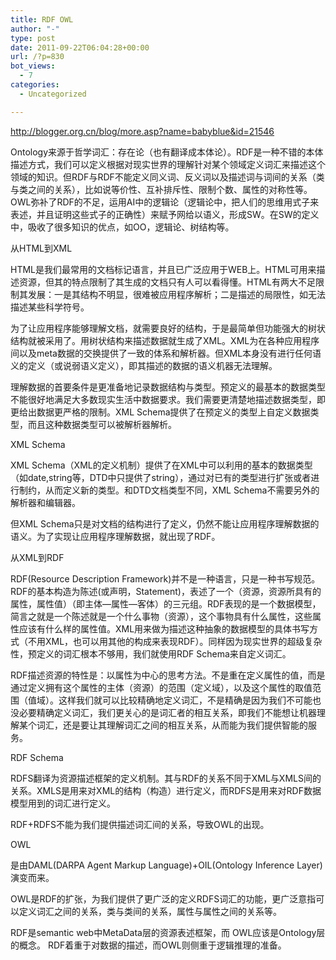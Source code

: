 ```yaml
---
title: RDF OWL
author: "-"
type: post
date: 2011-09-22T06:04:28+00:00
url: /?p=830
bot_views:
  - 7
categories:
  - Uncategorized

---
```

http://blogger.org.cn/blog/more.asp?name=babyblue&id=21546

Ontology来源于哲学词汇：存在论（也有翻译成本体论）。RDF是一种不错的本体描述方式，我们可以定义根据对现实世界的理解针对某个领域定义词汇来描述这个领域的知识。但RDF与RDF不能定义同义词、反义词以及描述词与词间的关系（类与类之间的关系），比如说等价性、互补排斥性、限制个数、属性的对称性等。OWL弥补了RDF的不足，运用AI中的逻辑论（逻辑论中，把人们的思维用式子来表述，并且证明这些式子的正确性）来赋予网给以语义，形成SW。在SW的定义中，吸收了很多知识的优点，如OO，逻辑论、树结构等。
  
从HTML到XML

HTML是我们最常用的文档标记语言，并且已广泛应用于WEB上。HTML可用来描述资源，但其的特点限制了其生成的文档只有人可以看得懂。HTML有两大不足限制其发展：一是其结构不明显，很难被应用程序解析；二是描述的局限性，如无法描述某些科学符号。
      
为了让应用程序能够理解文档，就需要良好的结构，于是最简单但功能强大的树状结构就被采用了。用树状结构来描述数据就生成了XML。XML为在各种应用程序间以及meta数据的交换提供了一致的体系和解析器。但XML本身没有进行任何语义的定义（或说弱语义定义），即其描述的数据的语义机器无法理解。
      
理解数据的首要条件是更准备地记录数据结构与类型。预定义的最基本的数据类型不能很好地满足大多数现实生活中数据要求。我们需要更清楚地描述数据类型，即更给出数据更严格的限制。XML Schema提供了在预定义的类型上自定义数据类型，而且这种数据类型可以被解析器解析。

XML Schema

XML Schema（XML的定义机制）提供了在XML中可以利用的基本的数据类型（如date,string等，DTD中只提供了string），通过对已有的类型进行扩张或者进行制约，从而定义新的类型。和DTD文档类型不同，XML Schema不需要另外的解析器和编辑器。
      
但XML Schema只是对文档的结构进行了定义，仍然不能让应用程序理解数据的语义。为了实现让应用程序理解数据，就出现了RDF。

从XML到RDF

RDF(Resource Description Framework)并不是一种语言，只是一种书写规范。RDF的基本构造为陈述(或声明，Statement)，表述了一个（资源，资源所具有的属性，属性值）（即主体—属性—客体）的三元组。RDF表现的是一个数据模型，简言之就是一个陈述就是一个什么事物（资源），这个事物具有什么属性，这些属性应该有什么样的属性值。XML用来做为描述这种抽象的数据模型的具体书写方式（不用XML，也可以用其他的构成来表现RDF）。同样因为现实世界的超级复杂性，预定义的词汇根本不够用，我们就使用RDF Schema来自定义词汇。
      
RDF描述资源的特性是：以属性为中心的思考方法。不是重在定义属性的值，而是通过定义拥有这个属性的主体（资源）的范围（定义域），以及这个属性的取值范围（值域）。这样我们就可以比较精确地定义词汇，不是精确是因为我们不可能也没必要精确定义词汇，我们更关心的是词汇者的相互关系，即我们不能想让机器理解某个词汇，还是要让其理解词汇之间的相互关系，从而能为我们提供智能的服务。

RDF Schema

RDFS翻译为资源描述框架的定义机制。其与RDF的关系不同于XML与XMLS间的关系。XMLS是用来对XML的结构（构造）进行定义，而RDFS是用来对RDF数据模型用到的词汇进行定义。

RDF+RDFS不能为我们提供描述词汇间的关系，导致OWL的出现。

OWL

是由DAML(DARPA Agent Markup Language)+OIL(Ontology Inference Layer)演变而来。
      
OWL是RDF的扩张，为我们提供了更广泛的定义RDFS词汇的功能，更广泛意指可以定义词汇之间的关系，类与类间的关系，属性与属性之间的关系等。

RDF是semantic web中MetaData层的资源表述框架，而 OWL应该是Ontology层的概念。 RDF着重于对数据的描述，而OWL则侧重于逻辑推理的准备。